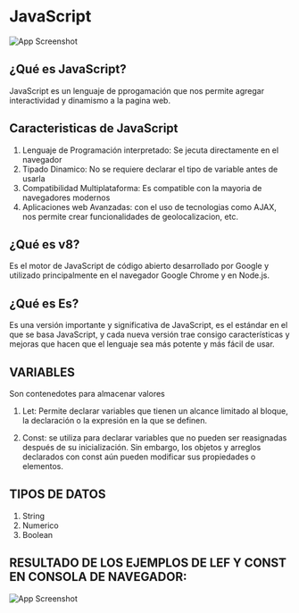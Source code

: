 # JavaScript
![App Screenshot](https://cdn.fordhamram.com/wp-content/uploads/Best-Online-JavaScript-Courses-750x300.png)

## ¿Qué es JavaScript?
JavaScript es un lenguaje de pprogamación que nos permite agregar interactividad y dinamismo a la pagina web.

## Caracteristicas de JavaScript

1. Lenguaje de Programación interpretado: Se jecuta directamente en el navegador
2. Tipado Dinamico: No se requiere declarar el tipo de variable antes de usarla
3. Compatibilidad Multiplataforma: Es compatible con la mayoria de navegadores modernos
4. Aplicaciones web Avanzadas: con el uso de tecnologias como AJAX, nos permite crear funcionalidades de geolocalizacion, etc.

## ¿Qué es v8?
Es el motor de JavaScript de código abierto desarrollado por Google y utilizado principalmente en el navegador Google Chrome y en Node.js. 

## ¿Qué es Es?
Es una versión importante y significativa de JavaScript, es el estándar en el que se basa JavaScript, y cada nueva versión trae consigo características y mejoras que hacen que el lenguaje sea más potente y más fácil de usar. 

## VARIABLES
Son contenedotes para almacenar valores

1. Let: Permite declarar variables que tienen un alcance limitado al bloque, la declaración o la expresión en la que se definen.

2. Const: se utiliza para declarar variables que no pueden ser reasignadas después de su inicialización. Sin embargo, los objetos y arreglos declarados con const aún pueden modificar sus propiedades o elementos.


## TIPOS DE DATOS
1. String
2. Numerico
3. Boolean


## RESULTADO DE LOS EJEMPLOS DE LEF Y CONST EN CONSOLA DE NAVEGADOR: 
![App Screenshot](https://i.ibb.co/m05shnm/javascript.png)

